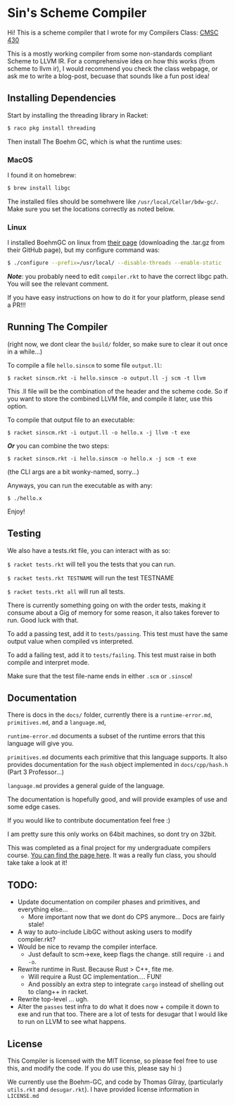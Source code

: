# Sin's Scheme Compiler #

Hi! This is a scheme compiler that I wrote for my Compilers Class:
[CMSC 430](https://www.cs.umd.edu/class/fall2017/cmsc430/)

This is a mostly working compiler from some non-standards compliant Scheme to LLVM IR.
For a comprehensive idea on how this works (from scheme to llvm ir),
I would recommend you check the class webpage, or ask me to write a blog-post,
becuase that sounds like a fun post idea!

## Installing Dependencies ##

Start by installing the threading library in Racket:

```bash
$ raco pkg install threading
```

Then install The Boehm GC, which is what the runtime uses:

### MacOS ###
I found it on homebrew:

```bash
$ brew install libgc
```

The installed files should be somehwere like `/usr/local/Cellar/bdw-gc/`. Make sure you
set the locations correctly as noted below.

### Linux ###

I installed BoehmGC on linux from [their page](https://www.hboehm.info/gc/simple_example.html) (downloading the .tar.gz from their GitHub page),
but my configure command was:

```bash
$ ./configure --prefix=/usr/local/ --disable-threads --enable-static
```

***Note***: you probably need to edit `compiler.rkt` to have the correct libgc path.
You will see the relevant comment.

If you have easy instructions on how to do it for your platform, please send a PR!!!

## Running The Compiler ##

(right now, we dont clear the `build/` folder, so make sure to clear it out once in a while...)

To compile a file `hello.sinscm` to some file `output.ll`:

`$ racket sinscm.rkt -i hello.sinscm -o output.ll -j scm -t llvm`

This .ll file will be the combination of the header and the scheme code.
So if you want to store the combined LLVM file, and compile it later,
use this option.

To compile that output file to an executable:

`$ racket sinscm.rkt -i output.ll -o hello.x -j llvm -t exe`

***Or*** you can combine the two steps:

`$ racket sinscm.rkt -i hello.sinscm -o hello.x -j scm -t exe`

(the CLI args are a bit wonky-named, sorry...)

Anyways, you can run the executable as with any:

`$ ./hello.x`

Enjoy!


## Testing ##

We also have a tests.rkt file, you can interact with as so:


`$ racket tests.rkt` will tell you the tests that you can run.

`$ racket tests.rkt TESTNAME` will run the test TESTNAME

`$ racket tests.rkt all` will run all tests.

There is currently something going on with the order tests,
making it consume about a Gig of memory for some reason,
it also takes forever to run. Good luck with that.

To add a passing test, add it to `tests/passing`.
This test must have the same output value when compiled vs interpreted.

To add a failing test, add it to `tests/failing`.
This test must raise in both compile and interpret mode.

Make sure that the test file-name ends in either `.scm` or `.sinscm`!

## Documentation ##

There is docs in the `docs/` folder,
currently there is a `runtime-error.md`, `primitives.md`, and a `language.md`,

`runtime-error.md` documents a subset of the runtime errors
that this language will give you.

`primitives.md` documents each primitive that this language supports.
It also provides documentation for the `Hash` object implemented in `docs/cpp/hash.h`
(Part 3 Professor...)

`language.md` provides a general guide of the language.

The documentation is hopefully good, and will provide examples of use and
some edge cases.

If you would like to contribute documentation feel free :)

I am pretty sure this only works on 64bit machines, so dont try on 32bit.

This was completed as a final project for my undergraduate compilers course.
[You can find the page here]([https://www.cs.umd.edu/class/fall2017/cmsc430/).
It was a really fun class, you should take take a look at it!

## TODO: ##

* Update documentation on compiler phases and primitives, and everything else...
	* More important now that we dont do CPS anymore... Docs are fairly stale!
* A way to auto-include LibGC without asking users to modify compiler.rkt?
* Would be nice to revamp the compiler interface.
	* Just default to scm->exe, keep flags the change. still require `-i` and `-o`.
* Rewrite runtime in Rust. Because Rust > C++, fite me.
	* Will require a Rust GC implementation.... FUN!
	* And possibly an extra step to integrate `cargo` instead of shelling out to clang++ in racket.
* Rewrite top-level ... ugh.
* Alter the `passes` test infra to do what it does now + compile it down to exe and run that too. There are a lot of tests for desugar that I would like to run on LLVM to see what happens.

## License ##

This Compiler is licensed with the MIT license, so please feel free to use this,
and modify the code. If you do use this, please say hi :)

We currently use the Boehm-GC, and code by Thomas Gilray,
(particularly `utils.rkt` and `desugar.rkt`). I have provided license information in `LICENSE.md`

